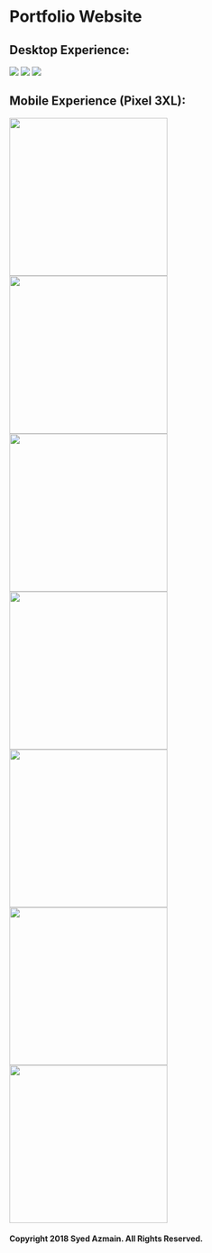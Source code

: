 # Portfolio Website
## Desktop Experience:
![](/images/page1.PNG)
![](/images/page2.PNG)
![](/images/page3.PNG)

## Mobile Experience (Pixel 3XL):
<img src='/images/mpage1.png' width=280/> <img src='/images/mpage2.png' width=280/> <img src='/images/mpage3.png' width=280/> <img src='/images/mpage4.png' width=280/> <img src='/images/mpage5.png' width=280/> <img src='/images/mpage6.png' width=280/> <img src='/images/mpage7.png' width=280/>
#### Copyright 2018 Syed Azmain. All Rights Reserved.
